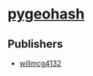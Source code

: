 # [pygeohash](https://pypi.org/project/pygeohash)



## Publishers
- [willmcg4132](https://pypi.org/user/willmcg4132)

